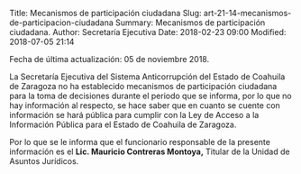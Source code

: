 Title: Mecanismos de participación ciudadana
Slug: art-21-14-mecanismos-de-participacion-ciudadana
Summary: Mecanismos de participación ciudadana.
Author: Secretaría Ejecutiva
Date: 2018-02-23 09:00
Modified: 2018-07-05 21:14


Fecha de última actualización: 05 de noviembre 2018.

La Secretaría Ejecutiva del Sistema Anticorrupción del Estado de
Coahuila de Zaragoza no ha establecido mecanismos de participación
ciudadana para la toma de decisiones durante el periodo que se informa,
por lo que no hay información al respecto, se hace saber que en cuanto
se cuente con información se hará pública para cumplir con la Ley de
Acceso a la Información Pública para el Estado de Coahuila de Zaragoza.

Por lo que se le informa que el funcionario responsable de la presente
información es el **Lic. Mauricio Contreras Montoya,** Titular de la
Unidad de Asuntos Jurídicos.
